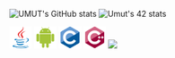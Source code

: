 ![UMUT's GitHub stats](https://github-readme-stats.vercel.app/api?username=umut3RC&show_icons=true&theme=dark)
<img width="48%" src="https://camo.githubusercontent.com/ab84b3a473123f3d6506fd27a4268331c118951b3c9511a47ffca7f49de24b4d/68747470733a2f2f626164676534322e76657263656c2e6170702f6170692f76322f636c316c6b64716a333030303630396c316b6c7a7a697175312f73746174733f63757273757349643d323126636f616c6974696f6e49643d756e646566696e6564" alt="Umut's 42 stats" data-canonical-src="[![uercan's 42 stats](https://badge42.vercel.app/api/v2/cl265mqw7000609mjr6lke8tr/stats?cursusId=21&coalitionId=undefined)](https://github.com/JaeSeoKim/badge42)" style="max-width: 100%;">

<img src="https://raw.githubusercontent.com/devicons/devicon/master/icons/java/java-original.svg" alt="vuejs" width="40" height="40" style="max-width: 100%;">
<img src="https://raw.githubusercontent.com/devicons/devicon/master/icons/android/android-original.svg" alt="android" width="40" height="40" style="max-width: 100%;">
<img src="https://raw.githubusercontent.com/devicons/devicon/master/icons/c/c-original.svg" alt="c" width="40" height="40" style="max-width: 100%;">
<img src="https://raw.githubusercontent.com/devicons/devicon/master/icons/cplusplus/cplusplus-original.svg" alt="cplusplus" width="40" height="40" style="max-width: 100%;">
<img src="https://github.com/erdem149/erdem149/raw/main/github-contribution-grid-snake.svg" style="max-width: 100%;">
